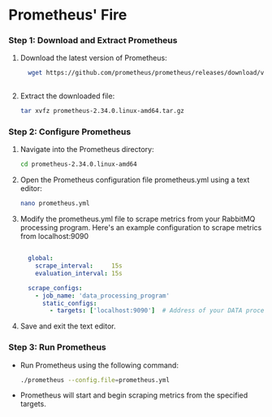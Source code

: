 # Prometheus' Fire

### Step 1: Download and Extract Prometheus
1. Download the latest version of Prometheus:
   ```bash
     wget https://github.com/prometheus/prometheus/releases/download/v2.34.0/prometheus-2.34.0.linux-amd64.tar.gz
  
2. Extract the downloaded file:
     ```bash
     tar xvfz prometheus-2.34.0.linux-amd64.tar.gz

### Step 2: Configure Prometheus
1. Navigate into the Prometheus directory:
    ```bash
    cd prometheus-2.34.0.linux-amd64

2. Open the Prometheus configuration file prometheus.yml using a text editor:
    ```bash
    nano prometheus.yml
3. Modify the prometheus.yml file to scrape metrics from your RabbitMQ processing program. Here's an example configuration to scrape metrics from localhost:9090
    ```yaml

      global:
        scrape_interval:     15s
        evaluation_interval: 15s

      scrape_configs:
        - job_name: 'data_processing_program'
          static_configs:
            - targets: ['localhost:9090']  # Address of your DATA processing program

4. Save and exit the text editor.

### Step 3: Run Prometheus

- Run Prometheus using the following command:
    ```bash
    ./prometheus --config.file=prometheus.yml

- Prometheus will start and begin scraping metrics from the specified targets.
